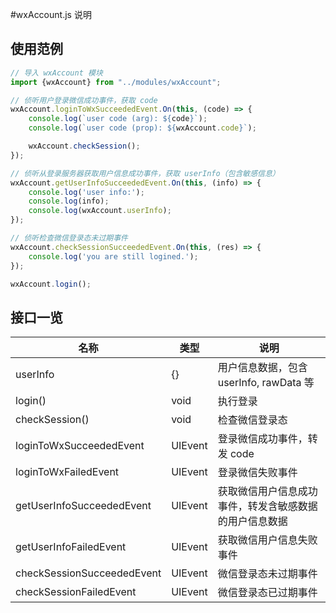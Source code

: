 #wxAccount.js 说明

## 使用范例

```js
// 导入 wxAccount 模块
import {wxAccount} from "../modules/wxAccount";

// 侦听用户登录微信成功事件，获取 code
wxAccount.loginToWxSucceededEvent.On(this, (code) => {
    console.log(`user code (arg): ${code}`);
    console.log(`user code (prop): ${wxAccount.code}`);

    wxAccount.checkSession();
});

// 侦听从登录服务器获取用户信息成功事件，获取 userInfo（包含敏感信息）
wxAccount.getUserInfoSucceededEvent.On(this, (info) => {
    console.log('user info:');
    console.log(info);
    console.log(wxAccount.userInfo);
});

// 侦听检查微信登录态未过期事件
wxAccount.checkSessionSucceededEvent.On(this, (res) => {
    console.log('you are still logined.');
});

wxAccount.login();
```
## 接口一览
|名称|类型|说明|
|----|----|----|
|userInfo|{}|用户信息数据，包含 userInfo, rawData 等|
|login()|void|执行登录|
|checkSession()|void|检查微信登录态|
|loginToWxSucceededEvent|UIEvent|登录微信成功事件，转发 code|
|loginToWxFailedEvent|UIEvent|登录微信失败事件|
|getUserInfoSucceededEvent|UIEvent|获取微信用户信息成功事件，转发含敏感数据的用户信息数据|
|getUserInfoFailedEvent|UIEvent|获取微信用户信息失败事件|
|checkSessionSucceededEvent|UIEvent|微信登录态未过期事件|
|checkSessionFailedEvent|UIEvent|微信登录态已过期事件|
